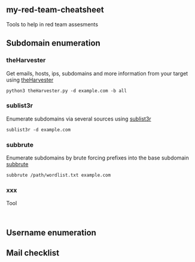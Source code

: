 ## my-red-team-cheatsheet

Tools to help in red team assesments

## Subdomain enumeration

### theHarvester

Get emails, hosts, ips, subdomains and more information from your target using [theHarvester](https://github.com/laramies/theHarvester)

```python3 theHarvester.py -d example.com -b all```

### sublist3r

Enumerate subdomains via several sources using [sublist3r](https://github.com/aboul3la/Sublist3r)

```sublist3r -d example.com```

### subbrute

Enumerate subdomains by brute forcing prefixes into the base subdomain [subbrute](https://github.com/TheRook/subbrute)

```subbrute /path/wordlist.txt example.com```


### xxx

Tool []()

``` ```



## Username enumeration




## Mail checklist



